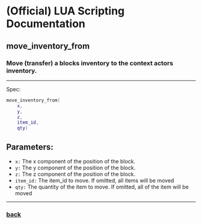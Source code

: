 
# (Official) LUA Scripting Documentation

## move_inventory_from

### Move (transfer) a blocks inventory to the context actors inventory.
___
Spec:
```lua
move_inventory_from(
	x,
	y,
	z,
	item_id,
	qty)
```
## Parameters:
- `x:` The x component of the position of the block.
- `y:` The y component of the position of the block.
- `z:` The z component of the position of the block.
- `item_id:` The item_id to move. If omitted, all items will be moved
- `qty:` The quantity of the item to move. If omitted, all of the item will be moved

___
### [back](../inventory)
